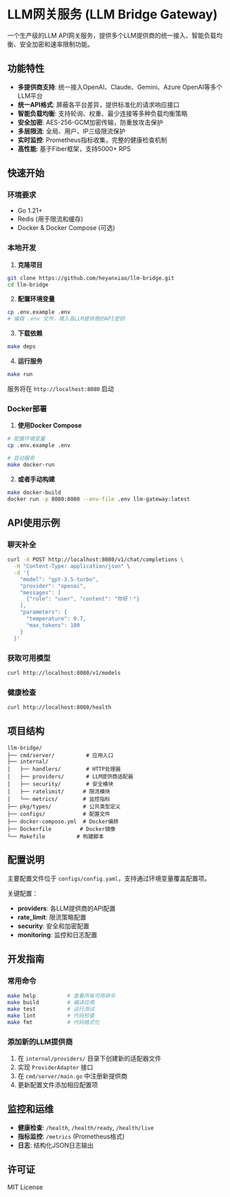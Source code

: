 # LLM网关服务 (LLM Bridge Gateway)

一个生产级的LLM API网关服务，提供多个LLM提供商的统一接入、智能负载均衡、安全加密和速率限制功能。

## 功能特性

- **多提供商支持**: 统一接入OpenAI、Claude、Gemini、Azure OpenAI等多个LLM平台
- **统一API格式**: 屏蔽各平台差异，提供标准化的请求响应接口
- **智能负载均衡**: 支持轮询、权重、最少连接等多种负载均衡策略
- **安全加密**: AES-256-GCM加密传输，防重放攻击保护
- **多层限流**: 全局、用户、IP三级限流保护
- **实时监控**: Prometheus指标收集，完整的健康检查机制
- **高性能**: 基于Fiber框架，支持5000+ RPS

## 快速开始

### 环境要求

- Go 1.21+
- Redis (用于限流和缓存)
- Docker & Docker Compose (可选)

### 本地开发

1. **克隆项目**
```bash
git clone https://github.com/heyanxiao/llm-bridge.git
cd llm-bridge
```

2. **配置环境变量**
```bash
cp .env.example .env
# 编辑 .env 文件，填入各LLM提供商的API密钥
```

3. **下载依赖**
```bash
make deps
```

4. **运行服务**
```bash
make run
```

服务将在 `http://localhost:8080` 启动

### Docker部署

1. **使用Docker Compose**
```bash
# 配置环境变量
cp .env.example .env

# 启动服务
make docker-run
```

2. **或者手动构建**
```bash
make docker-build
docker run -p 8080:8080 --env-file .env llm-gateway:latest
```

## API使用示例

### 聊天补全

```bash
curl -X POST http://localhost:8080/v1/chat/completions \
  -H "Content-Type: application/json" \
  -d '{
    "model": "gpt-3.5-turbo",
    "provider": "openai",
    "messages": [
      {"role": "user", "content": "你好！"}
    ],
    "parameters": {
      "temperature": 0.7,
      "max_tokens": 100
    }
  }'
```

### 获取可用模型

```bash
curl http://localhost:8080/v1/models
```

### 健康检查

```bash
curl http://localhost:8080/health
```

## 项目结构

```
llm-bridge/
├── cmd/server/          # 应用入口
├── internal/
│   ├── handlers/        # HTTP处理器
│   ├── providers/       # LLM提供商适配器
│   ├── security/        # 安全模块
│   ├── ratelimit/      # 限流模块
│   └── metrics/        # 监控指标
├── pkg/types/          # 公共类型定义
├── configs/            # 配置文件
├── docker-compose.yml  # Docker编排
├── Dockerfile         # Docker镜像
└── Makefile          # 构建脚本
```

## 配置说明

主要配置文件位于 `configs/config.yaml`，支持通过环境变量覆盖配置项。

关键配置：
- **providers**: 各LLM提供商的API配置
- **rate_limit**: 限流策略配置
- **security**: 安全和加密配置
- **monitoring**: 监控和日志配置

## 开发指南

### 常用命令

```bash
make help          # 查看所有可用命令
make build         # 编译应用
make test          # 运行测试
make lint          # 代码检查
make fmt           # 代码格式化
```

### 添加新的LLM提供商

1. 在 `internal/providers/` 目录下创建新的适配器文件
2. 实现 `ProviderAdapter` 接口
3. 在 `cmd/server/main.go` 中注册新提供商
4. 更新配置文件添加相应配置项

## 监控和运维

- **健康检查**: `/health`, `/health/ready`, `/health/live`
- **指标监控**: `/metrics` (Prometheus格式)
- **日志**: 结构化JSON日志输出

## 许可证

MIT License